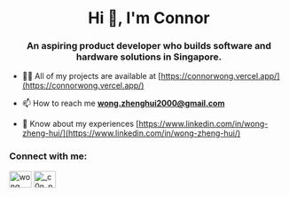 <h1 align="center">Hi 👋, I'm Connor</h1>
<h3 align="center">An aspiring product developer who builds software and hardware solutions in Singapore.</h3>


- 👨‍💻 All of my projects are available at [https://connorwong.vercel.app/](https://connorwong.vercel.app/)

- 📫 How to reach me **wong.zhenghui2000@gmail.com**

- 📄 Know about my experiences [https://www.linkedin.com/in/wong-zheng-hui/](https://www.linkedin.com/in/wong-zheng-hui/)


<h3 align="left">Connect with me:</h3>
<p align="left">
<a href="https://linkedin.com/in/wong (connor) zheng hui" target="blank"><img align="center" src="https://raw.githubusercontent.com/rahuldkjain/github-profile-readme-generator/master/src/images/icons/Social/linked-in-alt.svg" alt="wong (connor) zheng hui" height="30" width="40" /></a>
<a href="https://instagram.com/_c0n_nor_" target="blank"><img align="center" src="https://raw.githubusercontent.com/rahuldkjain/github-profile-readme-generator/master/src/images/icons/Social/instagram.svg" alt="_c0n_nor_" height="30" width="40" /></a>
</p>
